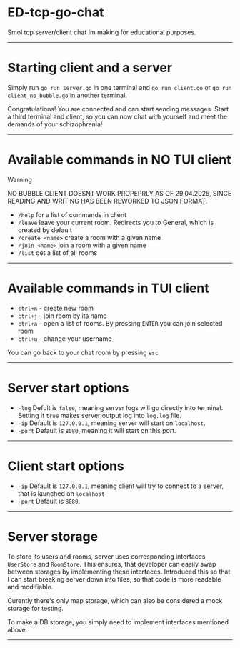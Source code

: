 # ED-tcp-go-chat
Smol tcp server/client chat Im making for educational purposes. 

---

# Starting client and a server

Simply run ```go run server.go``` in one terminal and ```go run client.go``` or ```go run client_no_bubble.go``` in another terminal.

Congratulations! You are connected and can start sending messages. Start a third terminal and client, so you can now chat with yourself and meet the demands of your schizophrenia!

---

# Available commands in NO TUI client

>[!WARNING]
>NO BUBBLE CLIENT DOESNT WORK PROPEPRLY AS OF 29.04.2025, SINCE READING AND WRITING HAS BEEN REWORKED TO JSON FORMAT.

-   ```/help``` for a list of commands in client
-   ```/leave``` leave your current room. Redirects you to General, which is created by default
-   ```/create <name>``` create a room with a given name
-   ```/join <name>``` join a room with a given name
-   ```/list``` get a list of all rooms

---

# Available commands in TUI client

-   ```ctrl+n``` - create new room
-   ```ctrl+j``` - join room by its name
-   ```ctrl+a``` - open a list of rooms. By pressing ```ENTER``` you can join selected room
- ```ctrl+u``` - change your username

You can go back to your chat room by pressing ```esc```

---

# Server start options

- ```-log``` Defult is ```false```, meaning server logs will go directly into terminal. Setting it ```true``` makes server output log into ```log.log``` file.
- ```-ip``` Default is ```127.0.0.1```, meaning server will start on ```localhost```.
- ```-port``` Default is ```8080```, meaning it will start on this port.

---

# Client start options

- ```-ip``` Default is ```127.0.0.1```, meaning client will try to connect to a server, that is launched on ```localhost```
- ```-port``` Default is ```8080```.

---

# Server storage

To store its users and rooms, server uses corresponding interfaces ```UserStore``` and ```RoomStore```. This ensures, that developer can easily swap between storages by implementing these interfaces. Introduced this so that I can start breaking server down into files, so that code is more readable and modifiable.

Curently there's only map storage, which can also be considered a mock storage for testing.

To make a DB storage, you simply need to implement interfaces mentioned above.

---
